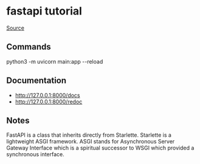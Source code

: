 # fastapi tutorial

[Source](https://fastapi.tiangolo.com/tutorial/)

## Commands

python3 -m uvicorn main:app --reload

## Documentation

- http://127.0.0.1:8000/docs
- http://127.0.0.1:8000/redoc

## Notes

FastAPI is a class that inherits directly from Starlette. Starlette is a lightweight ASGI framework. ASGI stands for Asynchronous Server Gateway Interface which is a spiritual successor to WSGI which provided a synchronous interface.